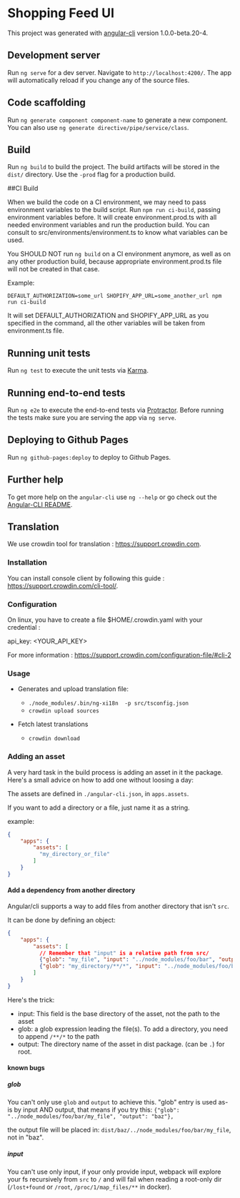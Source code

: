 # Shopping Feed UI

This project was generated with [angular-cli](https://github.com/angular/angular-cli) version 1.0.0-beta.20-4.

## Development server
Run `ng serve` for a dev server. Navigate to `http://localhost:4200/`. The app will automatically reload if you change any of the source files.

## Code scaffolding

Run `ng generate component component-name` to generate a new component. You can also use `ng generate directive/pipe/service/class`.

## Build

Run `ng build` to build the project. The build artifacts will be stored in the `dist/` directory. Use the `-prod` flag for a production build.

##CI Build

When we build the code on a CI environment, we may need to pass environment variables to the build script.
Run `npm run ci-build`, passing environment variables before. It will create environment.prod.ts with all needed environment variables and run the production build.
You can consult to src/environments/environment.ts to know what variables can be used.

You SHOULD NOT run `ng build` on a CI environment anymore, as well as on any other production build, because appropriate environment.prod.ts file will not be created in that case.

Example:

`DEFAULT_AUTHORIZATION=some_url SHOPIFY_APP_URL=some_another_url npm run ci-build`

It will set DEFAULT_AUTHORIZATION and SHOPIFY_APP_URL as you specified in the command, all the other variables will be taken from environment.ts file.

## Running unit tests

Run `ng test` to execute the unit tests via [Karma](https://karma-runner.github.io).

## Running end-to-end tests

Run `ng e2e` to execute the end-to-end tests via [Protractor](http://www.protractortest.org/).
Before running the tests make sure you are serving the app via `ng serve`.

## Deploying to Github Pages

Run `ng github-pages:deploy` to deploy to Github Pages.

## Further help

To get more help on the `angular-cli` use `ng --help` or go check out the [Angular-CLI README](https://github.com/angular/angular-cli/blob/master/README.md).

## Translation

We use crowdin tool for translation : https://support.crowdin.com.

### Installation

You can install console client by following this guide : https://support.crowdin.com/cli-tool/.

### Configuration

On linux, you have to create a file $HOME/.crowdin.yaml with your credential :

api_key: <YOUR_API_KEY>

For more information : https://support.crowdin.com/configuration-file/#cli-2

### Usage

- Generates and upload translation file:
    - `./node_modules/.bin/ng-xi18n  -p src/tsconfig.json`
    - `crowdin upload sources`

- Fetch latest translations
    - `crowdin download`

### Adding an asset

A very hard task in the build process is adding an asset in it the package.
Here's a small advice on how to add one without loosing a day:

The assets are defined in `./angular-cli.json`, in  `apps.assets`.

If you want to add a directory or a file, just name it as a string.

example:
```json
{
    "apps": {
        "assets": [
          "my_directory_or_file"
        ]
    }
}
```

#### Add a dependency from another directory

Angular/cli supports a way to add files from another directory that isn't `src`.

It can be done by defining an object:
```json
{
    "apps": {
        "assets": [
          // Remember that "input" is a relative path from src/
          {"glob": "my_file", "input": "../node_modules/foo/bar", "output": "a_dir_name_in_dist"},
          {"glob": "my_directory/**/*", "input": "../node_modules/foo/bar", "output": "a_dir_name_in_dist"},
        ]
    }
}
```

Here's the trick:
- input: This field is the base directory of the asset, not the path to the asset
- glob: a glob expression leading the file(s). To add a directory, you need to append `/**/*` to the path
- output: The directory name of the asset in dist package. (can be `.`) for root.

#### known bugs

##### glob

You can't only use `glob` and `output` to achieve this.
"glob" entry is used as-is by input AND output, that means if you try this:
`{"glob": "../node_modules/foo/bar/my_file", "output": "baz"},`

the output file will be placed in: `dist/baz/../node_modules/foo/bar/my_file`, not in "baz".

##### input

You can't use only input, if your only provide input, webpack will explore your fs recursively from `src` to `/` and
 will fail when reading a root-only dir (`/lost+found` or `/root`, `/proc/1/map_files/**` in docker).